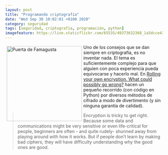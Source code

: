 ```yaml
--- 
layout: post
title: "Programando criptografía"
date: "Wed Sep 30 10:02:01 +0100 2020"
category: seguridad
tags: [seguridad, criptografía, programación, python]
imagefeature: https://live.staticflickr.com/65535/49373632368_1a5dcce433.jpg
---
```


<a href="https://www.flickr.com/photos/fernand0/49373632368/" title="Puerta de Famagusta "><img src="https://live.staticflickr.com/65535/49373632368_1a5dcce433.jpg" alt="Puerta de Famagusta " width="240" style="float:left; margin:5px"></a>
Uno de los consejos que se dan siempre en criptografía, es no inventar nada. El tema es suficientemente complejo para que alguien con poca experiencia pueda equivocarse y hacerlo mal.
En [Rolling your own encryption. What could possibly go wrong?](https://www.gkbrk.com/2020/03/encryption/) hacen un pequeño recorrido (con código en Python) por diversos métodos de cifrado a modo de divertimento (y sin ninguna garantía de calidad).

> Encryption is tricky to get right. Because some data and communications might be very sensitive or even life-critical for people, beginners are often - and quite rudely- shunned away from playing around with how it works. But if people don’t learn by making bad ciphers, they will have difficulty understanding why the good ones are good.

